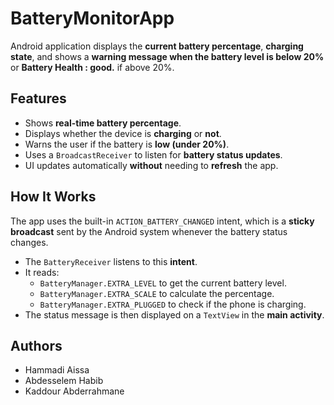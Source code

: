 # BatteryMonitorApp

Android application displays the **current battery percentage**, **charging state**, and shows a **warning message when the battery level is below 20%** or **Battery Health : good.** if above 20%.

## Features
- Shows **real-time battery percentage**.  
- Displays whether the device is **charging** or **not**.  
- Warns the user if the battery is **low (under 20%)**.  
- Uses a `BroadcastReceiver` to listen for **battery status updates**.  
- UI updates automatically **without** needing to **refresh** the app.

## How It Works
The app uses the built-in `ACTION_BATTERY_CHANGED` intent, which is a **sticky broadcast** sent by the Android system whenever the battery status changes.

- The `BatteryReceiver` listens to this **intent**.
- It reads:
  - `BatteryManager.EXTRA_LEVEL` to get the current battery level.
  - `BatteryManager.EXTRA_SCALE` to calculate the percentage.
  - `BatteryManager.EXTRA_PLUGGED` to check if the phone is charging.
- The status message is then displayed on a `TextView` in the **main activity**.

## Authors
- Hammadi Aissa
- Abdesselem Habib
- Kaddour Abderrahmane
